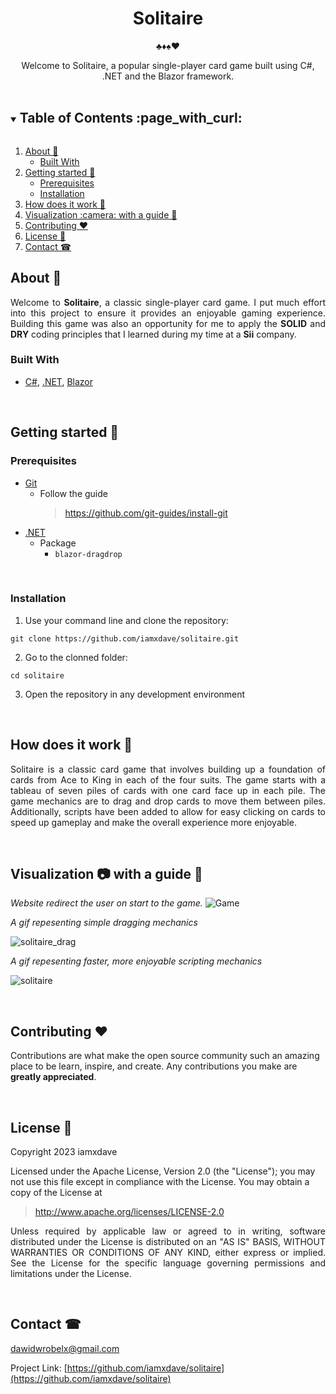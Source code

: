 <div align="center">
  <h1 >Solitaire</h1>
  <p>♣️♦️♠️♥️</p>
  Welcome to Solitaire, a popular single-player card game built using C#, .NET and the Blazor framework.
</div>
<br/>


<!-- TABLE OF CONTENTS -->
<details open="open">
  <summary><h2 style="display: inline-block">Table of Contents :page_with_curl:</h2></summary>
  <ol>
    <li>
      <a href="#about-">About 🤔 </a>
      <ul>
        <li><a href="#built-with">Built With</a></li>
      </ul>
    </li>
    <li>
      <a href="#getting-started-">Getting started 🚀</a>
      <ul>
        <li><a href="#prerequisites">Prerequisites</a></li>
        <li><a href="#installation">Installation</a></li>
      </ul>
    </li>
    <li><a href="#how-does-it-work-">How does it work 📔</a></li>
    <li><a href="#visualization-camera-with-a-guide-">Visualization :camera: with a guide 📙</a></li>
    <li><a href="#contributing-heart">Contributing ❤️</a></li>
    <li><a href="#license-">License 📝</a></li>
    <li><a href="#contact-">Contact ☎</a></li>
  </ol>
</details>

<!-- ABOUT -->
## About 🤔
<p align="justify">
  Welcome to <b>Solitaire</b>, a classic single-player card game. I put much effort into this project to ensure it provides an enjoyable gaming experience. 
  Building this game was also an opportunity for me to apply the <b>SOLID</b> and <b>DRY</b> coding principles that I learned during my time at a <b>Sii</b> company.
</p>

### Built With 
* [C#](https://en.wikipedia.org/wiki/C_Sharp_(programming_language)), [.NET](https://docs.microsoft.com/en-us/dotnet/), [Blazor](https://docs.microsoft.com/en-us/aspnet/core/blazor/?view=aspnetcore-6.0)

<br/>

<!-- GETTING STARTED -->
## Getting started 🚀

### Prerequisites

* [Git](https://git-scm.com/) 
  * Follow the guide
    > https://github.com/git-guides/install-git
* [.NET](https://docs.microsoft.com/pl-pl/dotnet/)
  * Package
    - ``blazor-dragdrop``

<br/>

### Installation

1. Use your command line and clone the repository:

 ```
 git clone https://github.com/iamxdave/solitaire.git
```

 
2. Go to the clonned folder: 
```
cd solitaire
```
3. Open the repository in any development environment

<br/>

<!-- HOW DOES IT WORK-->
## How does it work 📔
<p align="justify">
  Solitaire is a classic card game that involves building up a foundation of cards from Ace to King in each of the four suits. 
  The game starts with a tableau of seven piles of cards with one card face up in each pile.
  The game mechanics are to drag and drop cards to move them between piles. 
  Additionally, scripts have been added to allow for easy clicking on cards to speed up gameplay and make the overall experience more enjoyable.
</p>
  

<br/>

<!-- VISUALIZATION AND GUIDE -->
## Visualization :camera: with a guide 📙

  _Website redirect the user on start to the game._
![Game](https://github.com/iamxdave/solitaire/assets/74014874/ca513320-46d3-4215-ab74-984d77b4e6e0)

 _A gif repesenting simple dragging mechanics_

![solitaire_drag](https://github.com/iamxdave/solitaire/assets/74014874/2b54ac6b-f400-442e-8ebc-57f0823bf421)

_A gif repesenting faster, more enjoyable scripting mechanics_

![solitaire](https://github.com/iamxdave/solitaire/assets/74014874/6291b73a-f3bb-4f40-824f-176937a569a5)

<br/>

<!-- CONTRIBUTING -->
## Contributing :heart:

<p>
 Contributions are what make the open source community such an amazing place to be learn, inspire, and create. Any contributions you make are <b>greatly appreciated</b>.
</p>

<br/>

<!-- LICENSE -->
## License 📝
<p align="justify"> 
 Copyright 2023 iamxdave

 Licensed under the Apache License, Version 2.0 (the "License");
 you may not use this file except in compliance with the License.
 You may obtain a copy of the License at
</p>

> http://www.apache.org/licenses/LICENSE-2.0

<p align="justify"> 
 Unless required by applicable law or agreed to in writing, software
 distributed under the License is distributed on an "AS IS" BASIS,
 WITHOUT WARRANTIES OR CONDITIONS OF ANY KIND, either express or implied.
 See the License for the specific language governing permissions and
 limitations under the License.
</p>
<br/>

<!-- CONTACT -->
## Contact ☎

dawidwrobelx@gmail.com

Project Link: [https://github.com/iamxdave/solitaire](https://github.com/iamxdave/solitaire)
